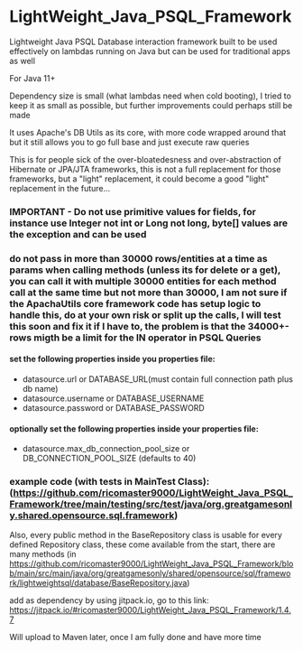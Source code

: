# LightWeight_Java_PSQL_Framework
Lightweight Java PSQL Database interaction framework built to be used effectively on lambdas running on Java but can be used for traditional apps as well

For Java 11+

Dependency size is small (what lambdas need when cold booting), I tried to keep it as small as possible, but further improvements could perhaps still be made

It uses Apache's DB Utils as its core, with more code wrapped around that but it still allows you to go full base and just execute raw queries

This is for people sick of the over-bloatedesness and over-abstraction of Hibernate or JPA/JTA frameworks, this is not a full replacement for those frameworks, but a "light" replacement, it could become a good "light" replacement in the future...

### IMPORTANT - Do not use primitive values for fields, for instance use Integer not int or Long not long, byte[] values are the exception and can be used
### do not pass in more than 30000 rows/entities at a time as params when calling methods (unless its for delete or a get), you can call it with multiple 30000 entities for each method call at the same time but not more than 30000, I am not sure if the ApachaUtils core framework code has setup logic to handle this, do at your own risk or split up the calls, I will test this soon and fix it if I have to, the problem is that the 34000+- rows migth be a limit for the IN operator in PSQL Queries

#### set the following properties inside you properties file: 
- datasource.url or DATABASE_URL(must contain full connection path plus db name)
- datasource.username or DATABASE_USERNAME
- datasource.password or DATABASE_PASSWORD

#### optionally set the following properties inside your properties file:
- datasource.max_db_connection_pool_size or DB_CONNECTION_POOL_SIZE (defaults to 40)

### example code (with tests in MainTest Class):(https://github.com/ricomaster9000/LightWeight_Java_PSQL_Framework/tree/main/testing/src/test/java/org.greatgamesonly.shared.opensource.sql.framework)

Also, every public method in the BaseRepository class is usable for every defined Repository class, these come available from the start, there are many methods (in  https://github.com/ricomaster9000/LightWeight_Java_PSQL_Framework/blob/main/src/main/java/org/greatgamesonly/shared/opensource/sql/framework/lightweightsql/database/BaseRepository.java)


add as dependency by using jitpack.io, go to this link: https://jitpack.io/#ricomaster9000/LightWeight_Java_PSQL_Framework/1.4.7

Will upload to Maven later, once I am fully done and have more time
